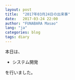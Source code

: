 ```yaml
---
layout: post
title:  "2017年03月24日の出来事"
date:   2017-03-24 22:00
author: "FUNABARA Masao"
lang: "ja"
categories: blog
tags: diary
---
```


本日は、

* システム開発

を行いました。
